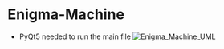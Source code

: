 # Enigma-Machine

- PyQt5 needed to run the main file
![Enigma_Machine_UML](https://user-images.githubusercontent.com/63411815/173252207-67ef7a7a-29c7-44ad-9a6b-36c64a37788f.jpg)
